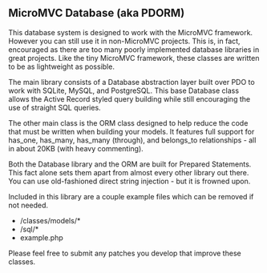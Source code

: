## MicroMVC Database (aka PDORM)

This database system is designed to work with the MicroMVC framework. However you can still use it in non-MicroMVC projects. This is, in fact, encouraged as there are too many poorly implemented database libraries in great projects. Like the tiny MicroMVC framework, these classes are written to be as lightweight as possible.

The main library consists of a Database abstraction layer built over PDO to work with SQLite, MySQL, and PostgreSQL. This base Database class allows the Active Record styled query building while still encouraging the use of straight SQL queries.

The other main class is the ORM class designed to help reduce the code that must be written when building your models. It features full support for has_one, has_many, has_many (through), and belongs_to relationships - all in about 20KB (with heavy commenting).

Both the Database library and the ORM are built for Prepared Statements. This fact alone sets them apart from almost every other library out there. You can use old-fashioned direct string injection - but it is frowned upon.

Included in this library are a couple example files which can be removed if not needed.

 - /classes/models/*
 - /sql/*
 - example.php

Please feel free to submit any patches you develop that improve these classes.

